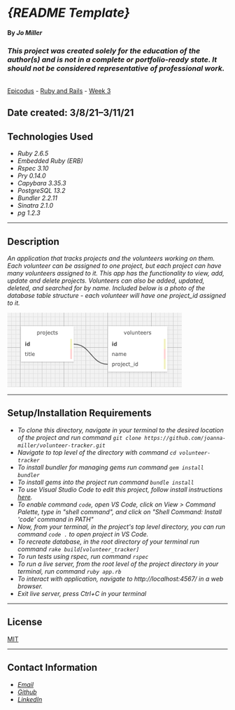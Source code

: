 # _{README Template}_

#### By _**Jo Miller**_

### _This project was created solely for the education of the author(s) and is not in a complete or portfolio-ready state. It should not be considered representative of professional work._

\
[Epicodus](https://www.epicodus.com/) - [Ruby and Rails](https://www.learnhowtoprogram.com/ruby-and-rails/) - [Week 3](https://www.learnhowtoprogram.com/ruby-and-rails/ruby-database-basics/database-basics-independent-project)


Date created: 3/8/21–3/11/21
---

## Technologies Used

* _Ruby 2.6.5_
* _Embedded Ruby (ERB)_
* _Rspec 3.10_
* _Pry 0.14.0_
* _Capybara 3.35.3_
* _PostgreSQL 13.2_
* _Bundler 2.2.11_
* _Sinatra 2.1.0_
* _pg 1.2.3_
---

## Description

_An application that tracks projects and the volunteers working on them. Each volunteer can be assigned to one project, but each project can have many volunteers assigned to it. This app has the functionality to view, add, update and delete projects. Volunteers can also be added, updated, deleted, and searched for by name._
_Included below is a photo of the database table structure - each volunteer will have one project_id assigned to it._
<div><img src="public/volunteer_tracker.png" alt="Project Schema Visualization"></div>

---

## Setup/Installation Requirements

* _To clone this directory, navigate in your terminal to the desired location of the project and run command `git clone https://github.com/joanna-miller/volunteer-tracker.git`_
* _Navigate to top level of the directory with command `cd volunteer-tracker`_
* _To install bundler for managing gems run command `gem install bundler`_
* _To install gems into the project run command `bundle install`_
* _To use Visual Studio Code to edit this project, follow install instructions [here](https://code.visualstudio.com/)._
* _To enable command `code`, open VS Code, click on View > Command Palette, type in "shell command", and click on "Shell Command: Install 'code' command in PATH"_
* _Now, from your terminal, in the project's top level directory, you can run command `code .` to open project in VS Code._ 
* _To recreate database, in the root directory of your terminal run command `rake build[volunteer_tracker]`_
* _To run tests using rspec, run command `rspec`_
* _To run a live server, from the root level of the project directory in your terminal, run command `ruby app.rb`_
* _To interact with application, navigate to http://localhost:4567/ in a web browser._
* _Exit live server, press Ctrl+C in your terminal_ 

---

## License

[MIT](LICENSE.txt)

---

## Contact Information

* _[Email](mailto:joannadawnmiller@gmail.com)_
* _[Github](https://github.com/joanna-miller)_
* _[LinkedIn](https://www.linkedin.com/in/jomillerde/)_